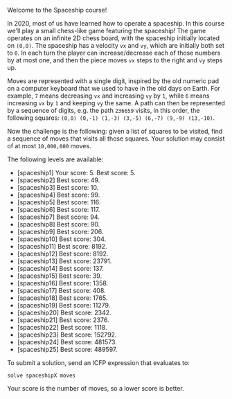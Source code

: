 Welcome to the Spaceship course!

In 2020, most of us have learned how to operate a spaceship. In this course we'll play a small chess-like game featuring the spaceship! The game operates on an infinite 2D chess board, with the spaceship initially located on `(0,0)`. The spaceship has a velocity `vx` and `vy`, which are initially both set to `0`. In each turn the player can increase/decrease each of those numbers by at most one, and then the piece moves `vx` steps to the right and `vy` steps up.

Moves are represented with a single digit, inspired by the old numeric pad on a computer keyboard that we used to have in the old days on Earth. For example, `7` means decreasing `vx` and increasing `vy` by `1`, while `6` means increasing `vx` by `1` and keeping `vy` the same. A path can then be represented by a sequence of digits, e.g. the path `236659` visits, in this order, the following squares: `(0,0) (0,-1) (1,-3) (3,-5) (6,-7) (9,-9) (13,-10)`.

Now the challenge is the following: given a list of squares to be visited, find a sequence of moves that visits all those squares. Your solution may consist of at most `10,000,000` moves.

The following levels are available:
* [spaceship1] Your score: 5. Best score: 5.
* [spaceship2] Best score: 49.
* [spaceship3] Best score: 10.
* [spaceship4] Best score: 99.
* [spaceship5] Best score: 116.
* [spaceship6] Best score: 117.
* [spaceship7] Best score: 94.
* [spaceship8] Best score: 90.
* [spaceship9] Best score: 206.
* [spaceship10] Best score: 304.
* [spaceship11] Best score: 8192.
* [spaceship12] Best score: 8192.
* [spaceship13] Best score: 23791.
* [spaceship14] Best score: 137.
* [spaceship15] Best score: 39.
* [spaceship16] Best score: 1358.
* [spaceship17] Best score: 408.
* [spaceship18] Best score: 1765.
* [spaceship19] Best score: 11279.
* [spaceship20] Best score: 2342.
* [spaceship21] Best score: 2376.
* [spaceship22] Best score: 1118.
* [spaceship23] Best score: 152792.
* [spaceship24] Best score: 481573.
* [spaceship25] Best score: 489597.

To submit a solution, send an ICFP expression that evaluates to:

```
solve spaceshipX moves
```

Your score is the number of moves, so a lower score is better.

